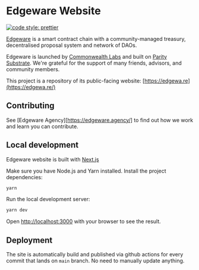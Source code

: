 # Edgeware Website

[![code style: prettier](https://img.shields.io/badge/code_style-prettier-ff69b4.svg?style=flat-square)](https://github.com/prettier/prettier)

[Edgeware](https://edgewa.re/) is a smart contract chain with a community-managed treasury, decentralised proposal system and network of DAOs.

Edgeware is launched by [Commonwealth Labs](https://commonwealth.im/)
and built on [Parity Substrate](https://www.parity.io/substrate/).
We're grateful for the support of many friends, advisors, and community
members.

This project is a repository of its public-facing website: [https://edgewa.re](https://edgewa.re/)

## Contributing

See [Edgeware Agency][https://edgeware.agency/] to find out how we work and learn you can contribute.

## Local development

Edgeware website is built with [Next.js](https://nextjs.org/)

Make sure you have Node.js and Yarn installed.
Install the project dependencies:
```bash
yarn
```
Run the local development server:
```bash
yarn dev
```

Open [http://localhost:3000](http://localhost:3000) with your browser to see the result.

## Deployment

The site is automatically build and published via github actions for every commit that lands on `main` branch. No need to manually update anything.
